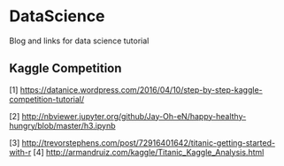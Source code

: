 # DataScience
Blog and links for data science tutorial


## Kaggle Competition
[1] https://datanice.wordpress.com/2016/04/10/step-by-step-kaggle-competition-tutorial/

[2] http://nbviewer.jupyter.org/github/Jay-Oh-eN/happy-healthy-hungry/blob/master/h3.ipynb

[3] http://trevorstephens.com/post/72916401642/titanic-getting-started-with-r
[4] http://armandruiz.com/kaggle/Titanic_Kaggle_Analysis.html
